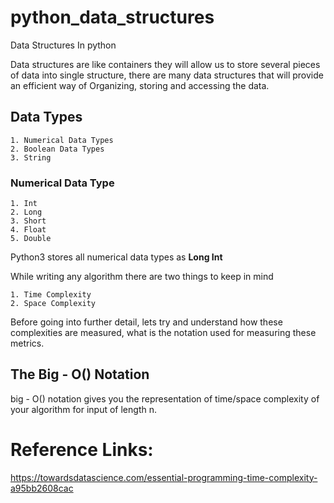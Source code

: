 # python_data_structures
Data Structures In python

Data structures are like containers they will allow us to store several pieces of data into single structure, there are many data
structures that will provide an efficient way of Organizing, storing and accessing the data.


## Data Types
    1. Numerical Data Types
    2. Boolean Data Types
    3. String



### Numerical Data Type
    1. Int
    2. Long
    3. Short
    4. Float
    5. Double

Python3 stores all numerical data types as **Long Int**






While writing any algorithm there are two things to keep in mind
    
    1. Time Complexity
    2. Space Complexity
 
Before going into further detail, lets try and understand how these
complexities are measured, what is the notation used for measuring
these metrics.

## The Big - O() Notation

big - O() notation gives you the representation of time/space
complexity of your algorithm for input of length n.



# Reference Links:
https://towardsdatascience.com/essential-programming-time-complexity-a95bb2608cac